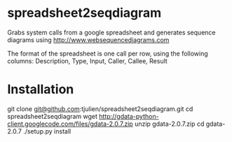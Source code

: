 spreadsheet2seqdiagram
=====================

Grabs system calls from a google spreadsheet and generates sequence diagrams using http://www.websequencediagrams.com

The format of the spreadsheet is one call per row, using the following columns:
Description, Type, Input, Caller, Callee, Result

Installation
============

git clone git@github.com:tjulien/spreadsheet2seqdiagram.git
cd spreadsheet2seqdiagram
wget http://gdata-python-client.googlecode.com/files/gdata-2.0.7.zip
unzip gdata-2.0.7.zip
cd gdata-2.0.7
./setup.py install
